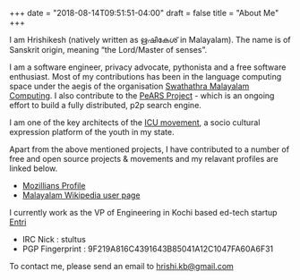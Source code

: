 +++
date = "2018-08-14T09:51:51-04:00"
draft = false
title = "About Me"
+++

I am Hrishikesh (natively written as ഋഷികേശ് in Malayalam). 
The name is of Sanskrit origin, meaning “the Lord/Master of senses”.

I am a software engineer, privacy advocate, pythonista and a free software enthusiast. Most of my contributions has been in the language computing space under the aegis of the organisation [Swathathra Malayalam Computing](https://smc.org.in). I also contribute to the [PeARS Project](https://pearsearch.org) - which is an ongoing effort to build a fully distributed, p2p search engine.

I am one of the key architects of the [ICU movement](https://www.facebook.com/InternationalChaluUnion/), a socio cultural expression platform of the youth in my state.

Apart from the above mentioned projects, I have contributed to a number of free and open source projects & movements and my relavant profiles are linked below.

* [Mozillians Profile](https://mozillians.org/en-US/u/stultus/) 
* [Malayalam Wikipedia user page](https://ml.wikipedia.org/wiki/user:Hrishikesh.kb)

I currently work as the VP of Engineering in Kochi based ed-tech startup [Entri](https://entri.me) 

* IRC Nick : stultus
* PGP Fingerprint : 9F219A816C4391643B85041A12C1047FA60A6F31

To contact me, please send an email to hrishi.kb@gmail.com